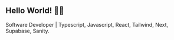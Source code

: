 ## Hello World! 👋👾

Software Developer | Typescript, Javascript, React, Tailwind, Next, Supabase, Sanity.


